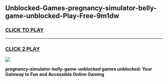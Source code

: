 
## Unblocked-Games-pregnancy-simulator-belly-game-unblocked-Play-Free-9m1dw
<h3>
<a href="https://premium76.site?title=pregnancy-simulator-belly-game-unblocked&ref=17A">CLICK TO PLAY</a></h3>
<hr>

<h3>
<a href="https://premium76.site?title=pregnancy-simulator-belly-game-unblocked&ref=17A">CLICK 2 PLAY</a>
  
</h3>

<a href="https://premium76.site?title=pregnancy-simulator-belly-game-unblocked&ref=17A"><img src="https://clearcache.store/games.png"></a>


**pregnancy-simulator-belly-game-unblocked games unblocked: Your Gateway to Fun and Accessible Online Gaming**
